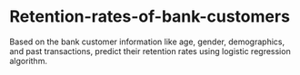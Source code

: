 # Retention-rates-of-bank-customers
Based on the bank customer information like age, gender, demographics, and past transactions, predict their retention rates using logistic regression algorithm. 
